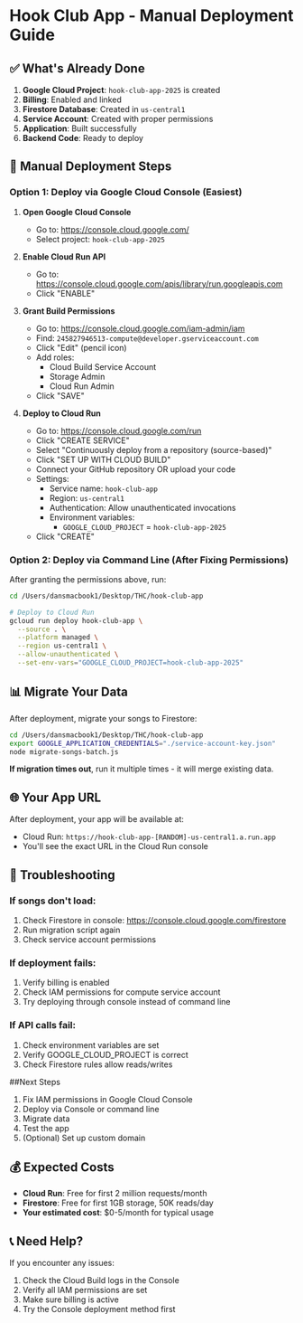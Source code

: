 # Hook Club App - Manual Deployment Guide

## ✅ What's Already Done

1. **Google Cloud Project**: `hook-club-app-2025` is created
2. **Billing**: Enabled and linked
3. **Firestore Database**: Created in `us-central1`
4. **Service Account**: Created with proper permissions
5. **Application**: Built successfully
6. **Backend Code**: Ready to deploy

## 🚀 Manual Deployment Steps

### Option 1: Deploy via Google Cloud Console (Easiest)

1. **Open Google Cloud Console**
   - Go to: https://console.cloud.google.com/
   - Select project: `hook-club-app-2025`

2. **Enable Cloud Run API**
   - Go to: https://console.cloud.google.com/apis/library/run.googleapis.com
   - Click "ENABLE"

3. **Grant Build Permissions**
   - Go to: https://console.cloud.google.com/iam-admin/iam
   - Find: `245827946513-compute@developer.gserviceaccount.com`
   - Click "Edit" (pencil icon)
   - Add roles:
     - Cloud Build Service Account
     - Storage Admin
     - Cloud Run Admin
   - Click "SAVE"

4. **Deploy to Cloud Run**
   - Go to: https://console.cloud.google.com/run
   - Click "CREATE SERVICE"
   - Select "Continuously deploy from a repository (source-based)"
   - Click "SET UP WITH CLOUD BUILD"
   - Connect your GitHub repository OR upload your code
   - Settings:
     - Service name: `hook-club-app`
     - Region: `us-central1`
     - Authentication: Allow unauthenticated invocations
     - Environment variables:
       - `GOOGLE_CLOUD_PROJECT` = `hook-club-app-2025`
   - Click "CREATE"

### Option 2: Deploy via Command Line (After Fixing Permissions)

After granting the permissions above, run:

```bash
cd /Users/dansmacbook1/Desktop/THC/hook-club-app

# Deploy to Cloud Run
gcloud run deploy hook-club-app \
  --source . \
  --platform managed \
  --region us-central1 \
  --allow-unauthenticated \
  --set-env-vars="GOOGLE_CLOUD_PROJECT=hook-club-app-2025"
```

## 📊 Migrate Your Data

After deployment, migrate your songs to Firestore:

```bash
cd /Users/dansmacbook1/Desktop/THC/hook-club-app
export GOOGLE_APPLICATION_CREDENTIALS="./service-account-key.json"
node migrate-songs-batch.js
```

**If migration times out**, run it multiple times - it will merge existing data.

## 🌐 Your App URL

After deployment, your app will be available at:
- Cloud Run: `https://hook-club-app-[RANDOM]-us-central1.a.run.app`
- You'll see the exact URL in the Cloud Run console

## 🔧 Troubleshooting

### If songs don't load:
1. Check Firestore in console: https://console.cloud.google.com/firestore
2. Run migration script again
3. Check service account permissions

### If deployment fails:
1. Verify billing is enabled
2. Check IAM permissions for compute service account
3. Try deploying through console instead of command line

### If API calls fail:
1. Check environment variables are set
2. Verify GOOGLE_CLOUD_PROJECT is correct
3. Check Firestore rules allow reads/writes

##Next Steps

1. Fix IAM permissions in Google Cloud Console
2. Deploy via Console or command line
3. Migrate data
4. Test the app
5. (Optional) Set up custom domain

## 💰 Expected Costs

- **Cloud Run**: Free for first 2 million requests/month
- **Firestore**: Free for first 1GB storage, 50K reads/day
- **Your estimated cost**: $0-5/month for typical usage

## 📞 Need Help?

If you encounter any issues:
1. Check the Cloud Build logs in the Console
2. Verify all IAM permissions are set
3. Make sure billing is active
4. Try the Console deployment method first
